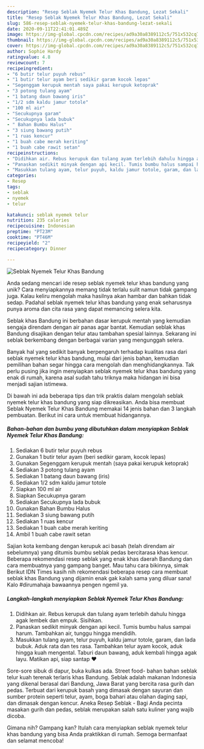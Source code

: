```yaml
---
description: "Resep Seblak Nyemek Telur Khas Bandung, Lezat Sekali"
title: "Resep Seblak Nyemek Telur Khas Bandung, Lezat Sekali"
slug: 586-resep-seblak-nyemek-telur-khas-bandung-lezat-sekali
date: 2020-09-11T22:41:01.489Z
image: https://img-global.cpcdn.com/recipes/ad9a30a8389112c5/751x532cq70/seblak-nyemek-telur-khas-bandung-foto-resep-utama.jpg
thumbnail: https://img-global.cpcdn.com/recipes/ad9a30a8389112c5/751x532cq70/seblak-nyemek-telur-khas-bandung-foto-resep-utama.jpg
cover: https://img-global.cpcdn.com/recipes/ad9a30a8389112c5/751x532cq70/seblak-nyemek-telur-khas-bandung-foto-resep-utama.jpg
author: Sophie Hardy
ratingvalue: 4.8
reviewcount: 7
recipeingredient:
- "6 butir telur puyuh rebus"
- "1 butir telur ayam beri sedikir garam kocok lepas"
- "Segenggam kerupuk mentah saya pakai kerupuk ketoprak"
- "3 potong tulang ayam"
- "1 batang daun bawang iris"
- "1/2 sdm kaldu jamur totole"
- "100 ml air"
- "Secukupnya garam"
- "Secukupnya lada bubuk"
- " Bahan Bumbu Halus"
- "3 siung bawang putih"
- "1 ruas kencur"
- "1 buah cabe merah keriting"
- "1 buah cabe rawit setan"
recipeinstructions:
- "Didihkan air. Rebus kerupuk dan tulang ayam terlebih dahulu hingga agak lembek dan empuk. Sisihkan."
- "Panaskan sedikit minyak dengan api kecil. Tumis bumbu halus sampai harum. Tambahkan air, tunggu hingga mendidih."
- "Masukkan tulang ayam, telur puyuh, kaldu jamur totole, garam, dan lada bubuk. Aduk rata dan tes rasa. Tambahkan telur ayam kocok, aduk hingga kuah mengental. Taburi daun bawang, aduk kembali hingga agak layu. Matikan api, siap santap ❤"
categories:
- Resep
tags:
- seblak
- nyemek
- telur

katakunci: seblak nyemek telur 
nutrition: 235 calories
recipecuisine: Indonesian
preptime: "PT23M"
cooktime: "PT46M"
recipeyield: "2"
recipecategory: Dinner

---
```



![Seblak Nyemek Telur Khas Bandung](https://img-global.cpcdn.com/recipes/ad9a30a8389112c5/751x532cq70/seblak-nyemek-telur-khas-bandung-foto-resep-utama.jpg)

Anda sedang mencari ide resep seblak nyemek telur khas bandung yang unik? Cara menyiapkannya memang tidak terlalu sulit namun tidak gampang juga. Kalau keliru mengolah maka hasilnya akan hambar dan bahkan tidak sedap. Padahal seblak nyemek telur khas bandung yang enak seharusnya punya aroma dan cita rasa yang dapat memancing selera kita.

Seblak khas Bandung ini berbahan dasar kerupuk mentah yang kemudian sengaja direndam dengan air panas agar bantat. Kemudian seblak khas Bandung disajikan dengan telur atau tambahan spesial lainnya. Sekarang ini seblak berkembang dengan berbagai varian yang mengunggah selera.

Banyak hal yang sedikit banyak berpengaruh terhadap kualitas rasa dari seblak nyemek telur khas bandung, mulai dari jenis bahan, kemudian pemilihan bahan segar hingga cara mengolah dan menghidangkannya. Tak perlu pusing jika ingin menyiapkan seblak nyemek telur khas bandung yang enak di rumah, karena asal sudah tahu triknya maka hidangan ini bisa menjadi sajian istimewa.


Di bawah ini ada beberapa tips dan trik praktis dalam mengolah seblak nyemek telur khas bandung yang siap dikreasikan. Anda bisa membuat Seblak Nyemek Telur Khas Bandung memakai 14 jenis bahan dan 3 langkah pembuatan. Berikut ini cara untuk membuat hidangannya.

<!--inarticleads1-->

##### Bahan-bahan dan bumbu yang dibutuhkan dalam menyiapkan Seblak Nyemek Telur Khas Bandung:

1. Sediakan 6 butir telur puyuh rebus
1. Gunakan 1 butir telur ayam (beri sedikir garam, kocok lepas)
1. Gunakan Segenggam kerupuk mentah (saya pakai kerupuk ketoprak)
1. Sediakan 3 potong tulang ayam
1. Sediakan 1 batang daun bawang (iris)
1. Sediakan 1/2 sdm kaldu jamur totole
1. Siapkan 100 ml air
1. Siapkan Secukupnya garam
1. Sediakan Secukupnya lada bubuk
1. Gunakan  Bahan Bumbu Halus
1. Sediakan 3 siung bawang putih
1. Sediakan 1 ruas kencur
1. Sediakan 1 buah cabe merah keriting
1. Ambil 1 buah cabe rawit setan


Sajian kota kembang dengan kerupuk aci basah (telah direndam air sebelumnya) yang ditumis bumbu seblak pedas bercitarasa khas kencur. Beberapa rekomendasi resep seblak yang enak khas daerah Bandung dan cara membuatnya yang gampang banget. Mau tahu cara bikinnya, simak Berikut IDN Times kasih nih rekomendasi beberapa resep cara membuat seblak khas Bandung yang dijamin enak gak kalah sama yang diluar sana! Kalo #dirumahaja bawaannya pengen ngemil ya. 

<!--inarticleads2-->

##### Langkah-langkah menyiapkan Seblak Nyemek Telur Khas Bandung:

1. Didihkan air. Rebus kerupuk dan tulang ayam terlebih dahulu hingga agak lembek dan empuk. Sisihkan.
1. Panaskan sedikit minyak dengan api kecil. Tumis bumbu halus sampai harum. Tambahkan air, tunggu hingga mendidih.
1. Masukkan tulang ayam, telur puyuh, kaldu jamur totole, garam, dan lada bubuk. Aduk rata dan tes rasa. Tambahkan telur ayam kocok, aduk hingga kuah mengental. Taburi daun bawang, aduk kembali hingga agak layu. Matikan api, siap santap ❤


Sore-sore sibuk di dapur, buka kulkas ada. Street food- bahan bahan seblak telur kuah terenak terlaris khas Bandung. Seblak adalah makanan Indonesia yang dikenal berasal dari Bandung, Jawa Barat yang bercita rasa gurih dan pedas. Terbuat dari kerupuk basah yang dimasak dengan sayuran dan sumber protein seperti telur, ayam, boga bahari atau olahan daging sapi, dan dimasak dengan kencur. Aneka Resep Seblak - Bagi Anda pecinta masakan gurih dan pedas, seblak merupakan salah satu kuliner yang wajib dicoba. 

Gimana nih? Gampang kan? Itulah cara menyiapkan seblak nyemek telur khas bandung yang bisa Anda praktikkan di rumah. Semoga bermanfaat dan selamat mencoba!
